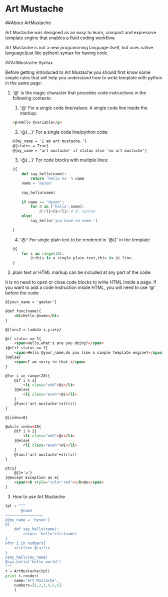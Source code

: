 Art Mustache
===========

##About ArtMustache

Art Mustache was designed as an easy to learn, compact and expressive template engine that enables a fluid coding workflow.

Art Mustache is not a new programming language itself, but uses native language(just like python) syntax for having code.

##ArtMustache Syntax

Before getting introduced to Art Mustache you should first know some simple rules that will help you understand how to write template with python in the same page:

1. '@' is the magic character that precedes code instructions in the following contexts:
    1. '@' For a single code line/values:
    A single code line inside the markup:
    ```html
    <p>Hello @variable</p>
    ```
    
    2. '@{...}' For a single code line/python code:
    ```html
    @{my_name = 'I am art mustache.'}
    @{status = True}
    @{my_name = 'art mustache' if status else 'no art mustache'}
    ```
    
    3. '@{...}' For code blocks with multiple lines:
    ```python
    @{
        def say_hello(name):
            return 'hello %s' % name
        name = 'Hyson'
        
        say_hello(name)
        
        if name == 'Hyson':
            for n in ['hello',name]:
                @:<li>@i</li> # @: syntax
        else:
            say_hello('you have no name.')
         
    }
    ```
    
    4. '@:' For single plain text to be rendered in '@{}' in the template
    
    ```python
    @{
        for i in range(10):
            @:this is a single plain text,this is @i line.
    }
    ```
2. plain text or HTML markup can be included at any part of the code:

It is no need to open or close code blocks to write HTML inside a page. If you want to add a code instruction inside HTML, you will need to use ‘@’ before the code:

```html
@{your_name = 'geeker'}

@def func(name){
    <h1>Hello @name</h1>
}

@{func2 = lambda x,y:x+y}

@if status == 1{
    <span>Hello,what's are you doing?</span>
}@elif status == 1{
    <span>Hello @your_name,do you like a simple template engine?</span>
}@else{
    <span>I am sorry to that.</span>
}

@for i in range(20){
    @if i % 2{
        <li class="odd">@i</li>
    }@else{
        <li class="even">@i</li>
    }
    @func('art mustache'+str(i))
}

@{index=0}

@while index<10{
    @if i % 2{
        <li class="odd">@i</li>
    }@else{
        <li class="even">@i</li>
    }
    @func('art mustache'+str(i))
}

@try{
    @{1+'a'}
}@except Exception as e{
    <span><b style="color:red"></b>@e</span>
}
```

3. How to use Art Mustache
```python
tpl = """
       @name
~~~~~~~~~~~~~~~~~
@{my_name = 'hyson'}
@{
    def say_hello(name):
        return 'hello'+str(name)
}
@for i in numbers{
    <li>line @i</li>
}
@say_hello(my_name)
@sya_hello('hello world')
"""
t = ArtMustache(tpl)
print t.render(
    name='Art Mustache',
    numbers=[1,2,3,4,5,6]
    )
```